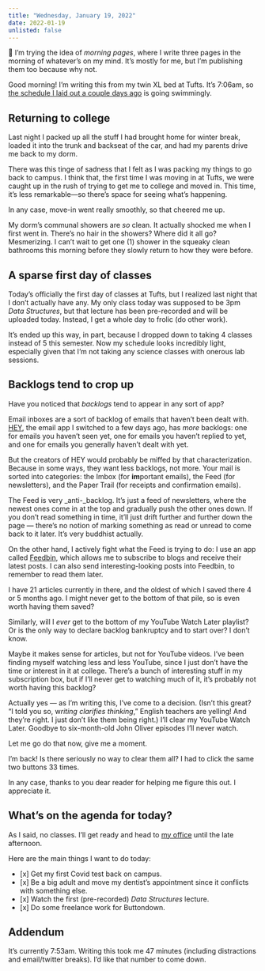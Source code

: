 ```yaml
---
title: "Wednesday, January 19, 2022"
date: 2022-01-19
unlisted: false
---
```


👋 I’m trying the idea of _morning pages_, where I write three pages in the morning of whatever’s on my mind. It’s mostly for me, but I’m publishing them too because why not.

Good morning! I’m writing this from my twin XL bed at Tufts. It’s 7:06am, so [the schedule I laid out a couple days ago](https://benborgers.com/posts/2022-01-17/#wednesday) is going swimmingly.

## Returning to college

Last night I packed up all the stuff I had brought home for winter break, loaded it into the trunk and backseat of the car, and had my parents drive me back to my dorm.

There was this tinge of sadness that I felt as I was packing my things to go back to campus. I think that, the first time I was moving in at Tufts, we were caught up in the rush of trying to get me to college and moved in. This time, it’s less remarkable—so there’s space for seeing what’s happening.

In any case, move-in went really smoothly, so that cheered me up.

My dorm’s communal showers are _so_ clean. It actually shocked me when I first went in. There’s no hair in the showers? Where did it all go? Mesmerizing. I can’t wait to get one (1) shower in the squeaky clean bathrooms this morning before they slowly return to how they were before.

## A sparse first day of classes

Today’s officially the first day of classes at Tufts, but I realized last night that I don’t actually have any. My only class today was supposed to be 3pm _Data Structures_, but that lecture has been pre-recorded and will be uploaded today. Instead, I get a whole day to frolic (do other work).

It’s ended up this way, in part, because I dropped down to taking 4 classes instead of 5 this semester. Now my schedule looks incredibly light, especially given that I’m not taking any science classes with onerous lab sessions.

## Backlogs tend to crop up

Have you noticed that _backlogs_ tend to appear in any sort of app?

Email inboxes are a sort of backlog of emails that haven’t been dealt with. [HEY](https://hey.com), the email app I switched to a few days ago, has _more_ backlogs: one for emails you haven’t seen yet, one for emails you haven’t replied to yet, and one for emails you generally haven’t dealt with yet.

But the creators of HEY would probably be miffed by that characterization. Because in some ways, they want less backlogs, not more. Your mail is sorted into categories: the Imbox (for **im**portant emails), the Feed (for newsletters), and the Paper Trail (for receipts and confirmation emails).

The Feed is very \_anti-\_backlog. It’s just a feed of newsletters, where the newest ones come in at the top and gradually push the other ones down. If you don’t read something in time, it’ll just drift further and further down the page — there’s no notion of marking something as read or unread to come back to it later. It’s very buddhist actually.

On the other hand, I actively fight what the Feed is trying to do: I use an app called [Feedbin](https://feedbin.com), which allows me to subscribe to blogs and receive their latest posts. I can also send interesting-looking posts into Feedbin, to remember to read them later.

I have 21 articles currently in there, and the oldest of which I saved there 4 or 5 months ago. I might never get to the bottom of that pile, so is even worth having them saved?

Similarly, will I _ever_ get to the bottom of my YouTube Watch Later playlist? Or is the only way to declare backlog bankruptcy and to start over? I don’t know.

Maybe it makes sense for articles, but not for YouTube videos. I’ve been finding myself watching less and less YouTube, since I just don’t have the time or interest in it at college. There’s a bunch of interesting stuff in my subscription box, but if I’ll never get to watching much of it, it’s probably not worth having this backlog?

Actually yes — as I’m writing this, I’ve come to a decision. (Isn’t this great? “I told you so, w*riting clarifies thinking*,” English teachers are yelling! And they’re right. I just don’t like them being right.) I’ll clear my YouTube Watch Later. Goodbye to six-month-old John Oliver episodes I’ll never watch.

Let me go do that now, give me a moment.

I’m back! Is there seriously no way to clear them all? I had to click the same two buttons 33 times.

In any case, thanks to you dear reader for helping me figure this out. I appreciate it.

## What’s on the agenda for today?

As I said, no classes. I’ll get ready and head to [my office](https://benborgers.com/posts/2022-01-17/#office-what-office) until the late afternoon.

Here are the main things I want to do today:

- \[x\] Get my first Covid test back on campus.
- \[x\] Be a big adult and move my dentist’s appointment since it conflicts with something else.
- \[x\] Watch the first (pre-recorded) _Data Structures_ lecture.
- \[x\] Do some freelance work for Buttondown.

## Addendum

It’s currently 7:53am. Writing this took me 47 minutes (including distractions and email/twitter breaks). I’d like that number to come down.
